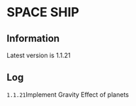 SPACE SHIP  
==========

Information  
-----------
Latest version is 1.1.21  

Log  
---  
```1.1.21```Implement Gravity Effect of planets
